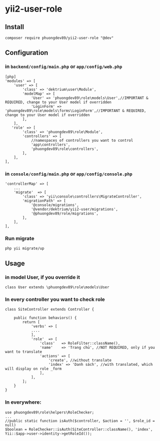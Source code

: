 # yii2-user-role

Install
---

~~~
composer require phuongdev89/yii2-user-role "@dev"
~~~

Configuration
---
### in `backend/config/main.php` or `app/config/web.php`
~~~
[php]
'modules' => [
    'user' => [
        'class' => 'dektrium\user\Module',
        'modelMap' => [
            'User' => 'phuongdev89\role\models\User',//IMPORTANT & REQUIRED, change to your User model if overridden
            'LoginForm' => 'phuongdev89\role\models\forms\LoginForm',//IMPORTANT & REQUIRED, change to your User model if overridden
        ],
    ],
   'role' => [
        'class' => 'phuongdev89\role\Module',
        'controllers' => [ 
            //namespaces of controllers you want to control
            'app\controllers',
            'phuongdev89\role\controllers',
        ],
    ],
],
~~~

### in `console/config/main.php` or `app/config/console.php`
~~~
'controllerMap' => [
    ...
    'migrate'  => [
        'class' => 'yii\console\controllers\MigrateController',
        'migrationPath' => [
            '@console/migrations',
            '@vendor/dektrium/yii2-user/migrations',
            '@phuongdev89/role/migrations',
        ],
    ],
],
~~~

### Run migrate
~~~
php yii migrate/up
~~~

Usage
---

### in model User, if you override it
~~~
class User extends \phuongdev89\role\models\User
~~~

### In every controller you want to check role
~~~
class SiteController extends Controller {

    public function behaviors() {
        return [
            'verbs' => [
            ....
            ],
            'role'  => [
                'class'   => RoleFilter::className(),
                'name'    => 'Trang chủ', //NOT REQUIRED, only if you want to translate
                'actions' => [
                    'create', //without translate
                    'index' => 'Danh sách', //with translated, which will display on role _form
                ],
            ],
        ];
    }
}
~~~
### In everywhere:

~~~
use phuongdev89\role\helpers\RoleChecker;
...
//public static function isAuth($controller, $action = '', $role_id = null)
$boolean = RoleChecker::isAuth(SiteController::className(), 'index', Yii::$app->user->identity->getRoleId());
~~~
